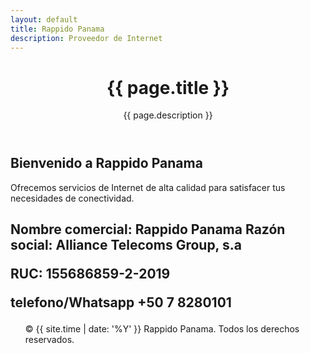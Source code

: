 ```yaml
---
layout: default
title: Rappido Panama
description: Proveedor de Internet
---
```


<body>
<header>
<h1>{{ page.title }}</h1>
<p>{{ page.description }}</p>
</header>

<main>
<section>
<h2>Bienvenido a Rappido Panama</h2>
<p>Ofrecemos servicios de Internet de alta calidad para satisfacer tus necesidades de conectividad.</p>
</section>

<section>
<h2>Nombre comercial: Rappido Panama
Razón social: Alliance Telecoms Group, s.a

RUC: 155686859-2-2019

telefono/Whatsapp
+50 7 8280101</h2>
<ul>


<footer>
<p>&copy; {{ site.time | date: '%Y' }} Rappido Panama. Todos los derechos reservados.</p>
</footer>
</body>
</html>
